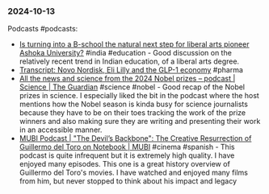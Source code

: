 ### 2024-10-13
Podcasts #podcasts:
- [Is turning into a B-school the natural next step for liberal arts pioneer Ashoka University?](https://www.listennotes.com/podcasts/daybreak/is-turning-into-a-b-school-tpGMo5O8s0v/) #india #education - Good discussion on the relatively recent trend in Indian education, of a liberal arts degree.
- [Transcript: Novo Nordisk, Eli Lilly and the GLP-1 economy](https://www.ft.com/content/dcdb1169-d020-4e3f-987c-321b5910c1d1) #pharma 
- [All the news and science from the 2024 Nobel prizes – podcast | Science | The Guardian](https://www.theguardian.com/science/audio/2024/oct/09/all-the-news-and-science-from-the-2024-nobel-prizes-podcast) #science #nobel - Good recap of the Nobel prizes in science. I especially liked the bit in the podcast where the host mentions how the Nobel season is kinda busy for science journalists because they have to be on their toes tracking the work of the prize winners and also making sure they are writing and presenting their work in an accessible manner.
- [MUBI Podcast | "The Devil’s Backbone": The Creative Resurrection of Guillermo del Toro on Notebook | MUBI](https://mubi.com/en/notebook/posts/mubi-podcast-the-devil-s-backbone-the-creative-resurrection-of-guillermo-del-toro) #cinema #spanish - This podcast is quite infrequent but it is extremely high quality. I have enjoyed many episodes. This one is a great history overview of Guillermo del Toro's movies. I have watched and enjoyed many films from him, but never stopped to think about his impact and legacy
